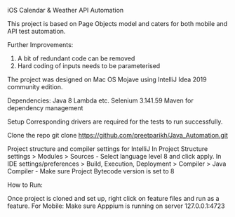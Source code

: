 iOS Calendar & Weather API Automation

This project is based on Page Objects model and caters for both mobile and API test automation. 

Further Improvements:
1. A bit of redundant code can be removed
2. Hard coding of inputs needs to be parameterised

The project was designed on Mac OS Mojave using IntelliJ Idea 2019 community edition.

Dependencies:
Java 8 Lambda etc.
Selenium 3.141.59
Maven for dependency management

Setup
Corresponding drivers are required for the tests to run successfully.

Clone the repo
git clone https://github.com/preetparikh/Java_Automation.git

Project structure and compiler settings for IntelliJ
In Project Structure settings > Modules > Sources - Select language level 8 and click apply.
In IDE settings/preferences > Build, Execution, Deployment > Compiler > Java Compiler - Make sure Project Bytecode version is set to 8

How to Run:

Once project is cloned and set up, right click on feature files and run as a feature.
For Mobile: Make sure Apppium is running on server 127.0.0.1:4723
